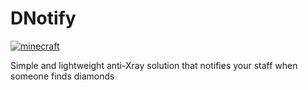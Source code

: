 # DNotify
[![minecraft][Badge-ServerVersion]][URL-SPIGOTMC]

[URL-SPIGOTMC]: https://www.spigotmc.org/resources/dnotify.77432/

[Badge-ServerVersion]: https://img.shields.io/badge/Minecraft-1.13.2%20--%201.15.2-orange?style=flat-square

Simple and lightweight anti-Xray solution that notifies your staff when someone finds diamonds
